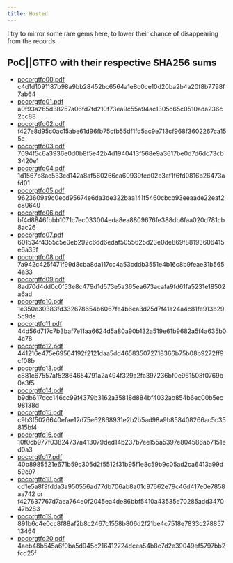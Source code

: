 ```yaml
---
title: Hosted
---
```


I try to mirror some rare gems here, to lower their chance of disappearing from the records.

## PoC||GTFO with their respective SHA256 sums

- [pocorgtfo00.pdf](/pdf/pocorgtfo/pocorgtfo00.pdf) c4d1d1091187b98a9bb28452bc6564a1e8c0ce10d20ba2b4a20f8b7798f7ab64
- [pocorgtfo01.pdf](/pdf/pocorgtfo/pocorgtfo01.pdf) a0f93a265d38257a06fd7fd210f73ea9c55a94ac1305c65c0510ada236c2cc88
- [pocorgtfo02.pdf](/pdf/pocorgtfo/pocorgtfo02.pdf) f427e8d95c0ac15abe61d96fb75cfb55df1fd5ac9e713cf968f3602267ca155e
- [pocorgtfo03.pdf](/pdf/pocorgtfo/pocorgtfo03.pdf) 7094f5c6a3936e0d0b8f5e42b4d1940413f568e9a3617be0d7d6dc73cb3420e1
- [pocorgtfo04.pdf](/pdf/pocorgtfo/pocorgtfo04.pdf) 1d1567b8ac533cd142a8af560266ca60939fed02e3af1f6fd0816b26473afd01
- [pocorgtfo05.pdf](/pdf/pocorgtfo/pocorgtfo05.pdf) 9623609a9c0ecd95674e6da3de322baa141f5460cbcb93eeaade22eaf2c80640
- [pocorgtfo06.pdf](/pdf/pocorgtfo/pocorgtfo06.pdf) bf4d8846fbbb1071c7ec033004eda8ea8809676fe388db6faa020d781cb8ac26
- [pocorgtfo07.pdf](/pdf/pocorgtfo/pocorgtfo07.pdf) 601534f4355c5e0eb292c6dd6edaf5055625d23e0de869f88193606415e6a35f
- [pocorgtfo08.pdf](/pdf/pocorgtfo/pocorgtfo08.pdf) 7a942c425f471f99d8cba8da117cc4a53cddb3551e4b16c8b9feae31b5654a33
- [pocorgtfo09.pdf](/pdf/pocorgtfo/pocorgtfo09.pdf) 8ad70d4dd0c0f53e8c479d1d573e5a365ea673acafa9fd61fa5231e18502a6ad
- [pocorgtfo10.pdf](/pdf/pocorgtfo/pocorgtfo10.pdf) 1e350e30383fd332678654b6067fe4b6ea3d25d7f41a24a4c81fe913b295c9de
- [pocorgtfo11.pdf](/pdf/pocorgtfo/pocorgtfo11.pdf) 44d56d717c7b3baf7e11aa6624d5a80a90b132a519e61b9682a5f4a635b04c78
- [pocorgtfo12.pdf](/pdf/pocorgtfo/pocorgtfo12.pdf) 441216e475e69564192f2121daa5dd465835072718366b75b08b9272ff9cf08b
- [pocorgtfo13.pdf](/pdf/pocorgtfo/pocorgtfo13.pdf) c881c67557af52864654791a2a494f329a2fa397236bf0e961508f0769b0a3f5
- [pocorgtfo14.pdf](/pdf/pocorgtfo/pocorgtfo14.pdf) b9db617dcc146cc99f4379b3162a35818d884bf4032ab854b6ec00b5ec98138d
- [pocorgtfo15.pdf](/pdf/pocorgtfo/pocorgtfo15.pdf) c9b3f5026640efae12d75e62868931e2b2b5ad98a9b858408266ac5c35815bf4
- [pocorgtfo16.pdf](/pdf/pocorgtfo/pocorgtfo16.pdf) 10f0cb977f03824737a413079ded14b237b7ee155a5397e804586ab7151ed0a3
- [pocorgtfo17.pdf](/pdf/pocorgtfo/pocorgtfo17.pdf) 40b8985521e671b59c305d2f5512f31b95f1e8c59b9c05ad2ca6413a99d59c97
- [pocorgtfo18.pdf](/pdf/pocorgtfo/pocorgtfo18.pdf) cd1e5a8f9fdda3a950556ad77db706ab8a01c97662e79c46d417e0e7858aa742 or f427637767d7aea764e0f2045ea4de86bbf5410a43535e70285add347047b283
- [pocorgtfo19.pdf](/pdf/pocorgtfo/pocorgtfo19.pdf) 891b6c4e0cc8f88af2b8c2467c1558b806d2f21be4c7518e7833c27885713464
- [pocorgtfo20.pdf](/pdf/pocorgtfo/pocorgtfo20.pdf) 4aeb48b545a6f0ba5d945c216412724dcea54b8c7d2e39049ef5797bb2fcd25f
